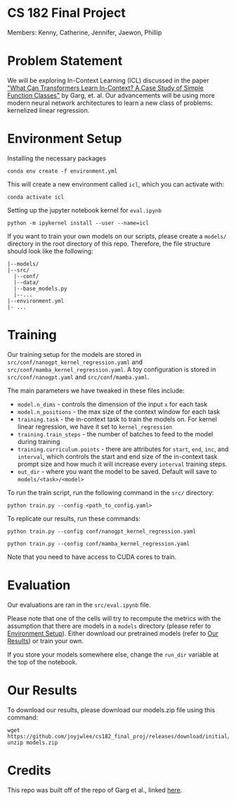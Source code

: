 # CS 182 Final Project
Members: Kenny, Catherine, Jennifer, Jaewon, Phillip

# Problem Statement
We will be exploring In-Context Learning (ICL) discussed in the paper ["What Can Transformers Learn In-Context? A Case Study of Simple Function Classes"](https://arxiv.org/abs/2208.01066) by Garg, et. al. Our advancements will be using more modern neural network architectures to learn a new class of problems: kernelized linear regression.

# Environment Setup
Installing the necessary packages
```
conda env create -f environment.yml
```
This will create a new environment called `icl`, which you can activate with:
```
conda activate icl
```

Setting up the jupyter notebook kernel for `eval.ipynb`
```
python -m ipykernel install --user --name=icl
```

If you want to train your own models on our scripts, please create a `models/` directory in the root directory of this repo. Therefore, the file structure should look like the following:
```
|--models/
|--src/
  |--conf/
  |--data/
  |--base_models.py
  |--...
|--environment.yml
|- ...
```

# Training
Our training setup for the models are stored in `src/conf/nanogpt_kernel_regression.yaml` and `src/conf/mamba_kernel_regression.yaml`. A toy configuration is stored in `src/conf/nanogpt.yaml` and `src/conf/mamba.yaml`.

The main parameters we have tweaked in these files include:
* `model.n_dims` - controls the dimension of the input `x` for each task
* `model.n_positions` - the max size of the context window for each task
* `training.task` - the in-context task to train the models on. For kernel linear regression, we have it set to `kernel_regression`
* `training.train_steps` - the number of batches to feed to the model during training
* `training.curriculum.points` - there are attributes for `start`, `end`, `inc`, and `interval`, which controls the start and end size of the in-context task prompt size and how much it will increase every `interval` training steps.
* `out_dir` - where you want the model to be saved. Default will save to `models/<task>/<model>`

To run the train script, run the following command in the `src/` directory:
```
python train.py --config <path_to_config.yaml>
```
To replicate our results, run these commands:
```
python train.py --config conf/nanogpt_kernel_regression.yaml

python train.py --config conf/mamba_kernel_regression.yaml
```
Note that you need to have access to CUDA cores to train.

# Evaluation
Our evaluations are ran in the `src/eval.ipynb` file. 

Please note that one of the cells will try to recompute the metrics with the assumption that there are models in a `models` directory (please refer to [Environment Setup](#environment-setup)). Either download our pretrained models (refer to [Our Results](#our-results)) or train your own. 

If you store your models somewhere else, change the `run_dir` variable at the top of the notebook.

# Our Results
To download our results, please download our models.zip file using this command:
```
wget https://github.com/joyjwlee/cs182_final_proj/releases/download/initial/models.zip
unzip models.zip
```

# Credits
This repo was built off of the repo of Garg et al., linked [here](https://github.com/dtsip/in-context-learning).